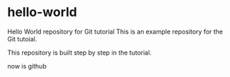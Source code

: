 # hello-world

Hello World repository for Git tutorial
This is an example repository for the Git tutoial.

This repository is built step by step in the tutorial.

now is github
